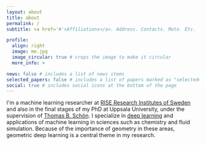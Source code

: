 ```yaml
---
layout: about
title: about
permalink: /
subtitle: <a href='#'>Affiliations</a>. Address. Contacts. Moto. Etc.

profile:
  align: right
  image: me.jpg
  image_circular: true # crops the image to make it circular
  more_info: >

news: false # includes a list of news items
selected_papers: false # includes a list of papers marked as "selected={true}"
social: true # includes social icons at the bottom of the page
---
```


<!---I’m a machine learning researcher at [RISE Research Institutes of Sweden](https://www.ri.se/) within the [deep learning research group](https://dl-group.se/). I am aslo finnishich my PhD at Uppsala University with [Thomas B. Schön](https://www.uu.se/kontakt-och-organisation/personal?query=N13-1742) as my supervisor.-->

I'm a machine learning researcher at [RISE Research Institutes of Sweden](https://www.ri.se/) and also in the final stages of my PhD at Uppsala University, under the supervision of [Thomas B. Schön](https://user.it.uu.se/~thosc112/index.html). I specialize in [deep learning](https://dl-group.se/) and applications of machine learning in sciences such as chemistry and fluid simulation. Because of the importance of geometry in these areas, geometric deep learning is a central theme in my research.